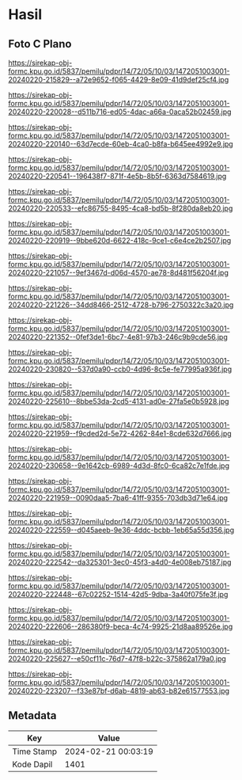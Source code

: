# Hasil

## Foto C Plano

https://sirekap-obj-formc.kpu.go.id/5837/pemilu/pdpr/14/72/05/10/03/1472051003001-20240220-215829--a72e9652-f065-4429-8e09-41d9def25cf4.jpg

https://sirekap-obj-formc.kpu.go.id/5837/pemilu/pdpr/14/72/05/10/03/1472051003001-20240220-220028--d511b716-ed05-4dac-a66a-0aca52b02459.jpg

https://sirekap-obj-formc.kpu.go.id/5837/pemilu/pdpr/14/72/05/10/03/1472051003001-20240220-220140--63d7ecde-60eb-4ca0-b8fa-b645ee4992e9.jpg

https://sirekap-obj-formc.kpu.go.id/5837/pemilu/pdpr/14/72/05/10/03/1472051003001-20240220-220541--196438f7-871f-4e5b-8b5f-6363d7584619.jpg

https://sirekap-obj-formc.kpu.go.id/5837/pemilu/pdpr/14/72/05/10/03/1472051003001-20240220-220533--efc86755-8495-4ca8-bd5b-8f280da8eb20.jpg

https://sirekap-obj-formc.kpu.go.id/5837/pemilu/pdpr/14/72/05/10/03/1472051003001-20240220-220919--9bbe620d-6622-418c-9ce1-c6e4ce2b2507.jpg

https://sirekap-obj-formc.kpu.go.id/5837/pemilu/pdpr/14/72/05/10/03/1472051003001-20240220-221057--9ef3467d-d06d-4570-ae78-8d481f56204f.jpg

https://sirekap-obj-formc.kpu.go.id/5837/pemilu/pdpr/14/72/05/10/03/1472051003001-20240220-221226--34dd8466-2512-4728-b796-2750322c3a20.jpg

https://sirekap-obj-formc.kpu.go.id/5837/pemilu/pdpr/14/72/05/10/03/1472051003001-20240220-221352--0fef3de1-6bc7-4e81-97b3-246c9b9cde56.jpg

https://sirekap-obj-formc.kpu.go.id/5837/pemilu/pdpr/14/72/05/10/03/1472051003001-20240220-230820--537d0a90-ccb0-4d96-8c5e-fe77995a936f.jpg

https://sirekap-obj-formc.kpu.go.id/5837/pemilu/pdpr/14/72/05/10/03/1472051003001-20240220-225610--8bbe53da-2cd5-4131-ad0e-27fa5e0b5928.jpg

https://sirekap-obj-formc.kpu.go.id/5837/pemilu/pdpr/14/72/05/10/03/1472051003001-20240220-221959--f9cded2d-5e72-4262-84e1-8cde632d7666.jpg

https://sirekap-obj-formc.kpu.go.id/5837/pemilu/pdpr/14/72/05/10/03/1472051003001-20240220-230658--9e1642cb-6989-4d3d-8fc0-6ca82c7e1fde.jpg

https://sirekap-obj-formc.kpu.go.id/5837/pemilu/pdpr/14/72/05/10/03/1472051003001-20240220-221959--0090daa5-7ba6-41ff-9355-703db3d71e64.jpg

https://sirekap-obj-formc.kpu.go.id/5837/pemilu/pdpr/14/72/05/10/03/1472051003001-20240220-222559--d045aeeb-9e36-4ddc-bcbb-1eb65a55d356.jpg

https://sirekap-obj-formc.kpu.go.id/5837/pemilu/pdpr/14/72/05/10/03/1472051003001-20240220-222542--da325301-3ec0-45f3-a4d0-4e008eb75187.jpg

https://sirekap-obj-formc.kpu.go.id/5837/pemilu/pdpr/14/72/05/10/03/1472051003001-20240220-222448--67c02252-1514-42d5-9dba-3a40f075fe3f.jpg

https://sirekap-obj-formc.kpu.go.id/5837/pemilu/pdpr/14/72/05/10/03/1472051003001-20240220-222606--286380f9-beca-4c74-9925-21d8aa89526e.jpg

https://sirekap-obj-formc.kpu.go.id/5837/pemilu/pdpr/14/72/05/10/03/1472051003001-20240220-225627--e50cf11c-76d7-47f8-b22c-375862a179a0.jpg

https://sirekap-obj-formc.kpu.go.id/5837/pemilu/pdpr/14/72/05/10/03/1472051003001-20240220-223207--f33e87bf-d6ab-4819-ab63-b82e61577553.jpg


## Metadata

| Key        | Value               |
| ---------- | ------------------- |
| Time Stamp | 2024-02-21 00:03:19 |
| Kode Dapil | 1401                |



